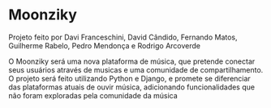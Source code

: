 # Moonziky
Projeto feito por Davi Franceschini, David Cândido, Fernando Matos, Guilherme Rabelo, Pedro Mendonça e Rodrigo Arcoverde

O Moonziky será uma nova plataforma de música, que pretende conectar seus usuários através de musicas e uma comunidade de compartilhamento. O projeto será feito utilizando Python e Django, e promete se diferenciar das plataformas atuais de ouvir música, adicionando funcionalidades que não foram exploradas pela comunidade da música
